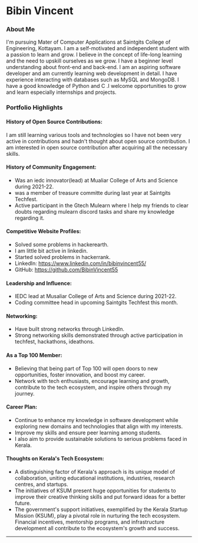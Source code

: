 # Bibin Vincent

### About Me
I'm pursuing Mater of Computer Applications at Saintgits College of Engineering, Kottayam. I am a self-motivated and independent student with a passion to learn and grow. I believe in the concept of life-long learning and the need to upskill ourselves as we grow. I have a beginner level understanding about front-end and back-end. I am an aspiring software developer and am currently learning web development in detail. I have experience interacting with databases such as MySQL and MongoDB. I have a good knowledge of Python and C .I welcome opportunities to grow and learn especially internships and projects. 

### Portfolio Highlights
#### History of Open Source Contributions:
I am still learning various tools and technologies so I have not been very active in contributions and hadn't thought about open source contribution. I am interested in open source contribution after acquiring all the necessary skills.

#### History of Community Engagement:
 -  Was an iedc innovator(lead) at Mualiar College of Arts and Science during 2021-22.
 - was a member of treasure committe during last year at Saintgits Techfest.
 - Active participant in the Gtech Mulearn where I help my friends to clear doubts regarding mulearn discord tasks and share my knowledge regarding it.

#### Competitive Website Profiles:
- Solved some problems in hackerearth.
- I am little bit active in linkedin.
- Started solved problems in hackerrank.
- LinkedIn: https://www.linkedin.com/in/bibinvincent55/
- GitHub: https://github.com/BibinVincent55

#### Leadership and Influence:
- IEDC lead at Musaliar College of Arts and Science during 2021-22.
- Coding committee head in upcoming Saintgits Techfest this month.

#### Networking:
- Have built strong networks through LinkedIn.
- Strong networking skills demonstrated through active participation in techfest, hackathons, ideathons.

#### As a Top 100 Member:
- Believing that being part of Top 100 will open doors to new opportunities, foster innovation, and boost my career.
- Network with tech enthusiasts, encourage learning and growth, contribute to the tech ecosystem, and inspire others through my journey.

#### Career Plan:
- Continue to enhance my knowledge in software development while exploring new domains and technologies that align with my interests.
- Improve my skills and ensure peer learning among students.
- I also aim to provide sustainable solutions to serious problems faced in Kerala.
  
#### Thoughts on Kerala's Tech Ecosystem:
- A distinguishing factor of Kerala's approach is its unique model of collaboration, uniting educational institutions, industries, research centres, and startups.
- The initiatives of KSUM present huge opportunities for students to improve their creative thinking skills and put forward ideas for a better future.
- The government's support initiatives, exemplified by the Kerala Startup Mission (KSUM), play a pivotal role in nurturing the tech ecosystem. Financial incentives, mentorship programs, and infrastructure development all contribute to the ecosystem's growth and success.

---
